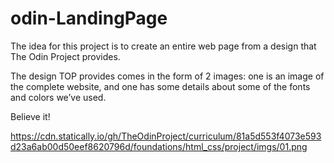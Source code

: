 # odin-LandingPage
The idea for this project is to create an entire web page from a design that The Odin Project provides. 

The design TOP provides comes in the form of 2 images: one is an image of the complete website, and one has some details about some of the fonts and colors we’ve used.

Believe it!

https://cdn.statically.io/gh/TheOdinProject/curriculum/81a5d553f4073e593d23a6ab00d50eef8620796d/foundations/html_css/project/imgs/01.png
